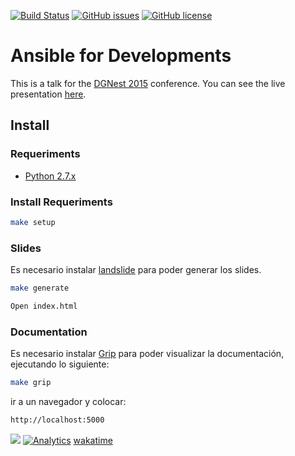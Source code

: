 [![Build Status](https://travis-ci.org/dgnest/slide-ansible-for-development.svg)](https://travis-ci.org/dgnest/slide-ansible-for-development)
[![GitHub issues](https://img.shields.io/github/issues/dgnest/slide-ansible-for-development.svg)](https://github.com/dgnest/slide-ansible-for-development)
[![GitHub license](https://img.shields.io/github/license/mashape/apistatus.svg?style=flat-square)](LICENSE)

# Ansible for Developments

This is a talk for the [DGNest 2015](http://dgnest.com) conference.
You can see the live presentation [here](http://dgnest.github.io/slide-ansible-for-developments).

## Install

### Requeriments

* [Python 2.7.x][link-python]

### Install Requeriments

```bash
make setup
```

### Slides

Es necesario instalar [landslide][link-landslide] para poder generar los slides.

```bash
make generate
```

```bash
Open index.html
```

### Documentation

Es necesario instalar [Grip][link-grip] para poder visualizar la documentación, ejecutando lo siguiente:

```bash
make grip
```

ir a un navegador y colocar:

```bash
http://localhost:5000
```
[![](http://www.linkedin.com/img/webpromo/btn_liprofile_blue_80x15.png)][link-linkedin-luismayta]
[![Analytics](https://ga-beacon.appspot.com/UA-65019326-1/slide-ansible-for-development/readme)](https://github.com/dgnest/slide-ansible-for-development)
[wakatime][link-wakatime-luismayta]

[link-wakatime-luismayta]: https://wakatime.com/@luismayta
[link-linkedin-luismayta]: http://pe.linkedin.com/in/luismayta
[link-python]: http://python.org/download/
[link-landslide]: https://github.com/adamzap/landslide
[link-grip]: https://github.com/joeyespo/grip